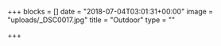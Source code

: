 +++
blocks = []
date = "2018-07-04T03:01:31+00:00"
image = "uploads/_DSC0017.jpg"
title = "Outdoor"
type = ""

+++

